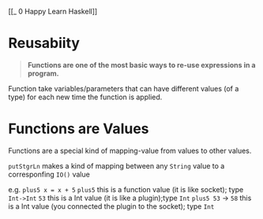 [[_ 0 Happy Learn Haskell]]

# Reusabiity
> **Functions are one of the most basic ways to re-use expressions in a program.**

Function take variables/parameters that can have different values (of a type) for each new time the function is applied.


# Functions are Values

Functions are a special kind of mapping-value from values to other values.

`putStgrLn` makes a kind of mapping between any `String` value to a corresponfing `IO()` value

e.g.
`plus5 x = x + 5`
`plus5` this is a function value (it is like socket); type `Int->Int`
`53` this is a Int value (it is like a plugin);type `Int`
`plus5 53` -> `58` this is a Int value (you connected the plugin to the socket); type `Int`




